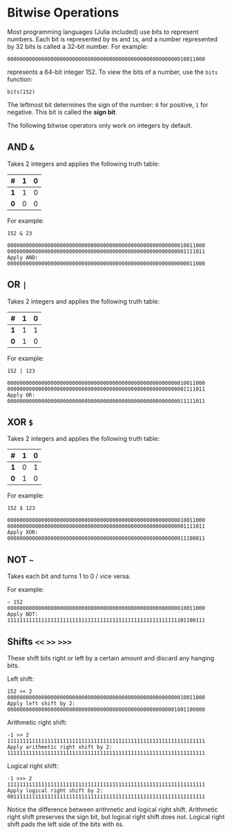 # Bitwise Operations
Most programming languages (Julia included) use bits to represent numbers. Each bit is represented by `0`s and `1`s, and a number represented by 32 bits is called a 32-bit number. For example:

```
0000000000000000000000000000000000000000000000000000000010011000
```
represents a 64-bit integer 152. To view the bits of a number, use the `bits` function:

```
bits(152)
```
The leftmost bit determines the sign of the number: `0` for positive, `1` for negative. This bit is called the **sign bit**.

The following bitwise operators only work on integers by default.

## AND `&`
Takes 2 integers and applies the following truth table:

#|1|0
---|---|---|
**1** |1|0
**0** |0|0

For example:

```
152 & 23

0000000000000000000000000000000000000000000000000000000010011000
0000000000000000000000000000000000000000000000000000000001111011
Apply AND:
0000000000000000000000000000000000000000000000000000000000011000
```

## OR `|`
Takes 2 integers and applies the following truth table:

#|1|0
---|---|---|
**1** |1|1
**0** |1|0

For example:

```
152 | 123

0000000000000000000000000000000000000000000000000000000010011000
0000000000000000000000000000000000000000000000000000000001111011
Apply OR:
0000000000000000000000000000000000000000000000000000000011111011
```

## XOR `$`
Takes 2 integers and applies the following truth table:

#|1|0
---|---|---|
**1** |0|1
**0** |1|0

For example:

```
152 $ 123

0000000000000000000000000000000000000000000000000000000010011000
0000000000000000000000000000000000000000000000000000000001111011
Apply XOR:
0000000000000000000000000000000000000000000000000000000011100011
```

## NOT `~`
Takes each bit and turns 1 to 0 / vice versa.

For example:

```
~ 152
0000000000000000000000000000000000000000000000000000000010011000
Apply NOT:
1111111111111111111111111111111111111111111111111111111101100111
```

## Shifts `<<` `>>` `>>>`
These shift bits right or left by a certain amount and discard any hanging bits.

Left shift:

```
152 << 2
0000000000000000000000000000000000000000000000000000000010011000
Apply left shift by 2:
0000000000000000000000000000000000000000000000000000001001100000
```

Arithmetic right shift:

```
-1 >> 2
1111111111111111111111111111111111111111111111111111111111111111
Apply arithmetic right shift by 2:
1111111111111111111111111111111111111111111111111111111111111111
```

Logical right shift:

```
-1 >>> 2
1111111111111111111111111111111111111111111111111111111111111111
Apply logical right shift by 2:
0011111111111111111111111111111111111111111111111111111111111111
```

Notice the difference between arithmetic and logical right shift. Arithmetic right shift preserves the sign bit, but logical right shift does not. Logical right shift pads the left side of the bits with `0`s.